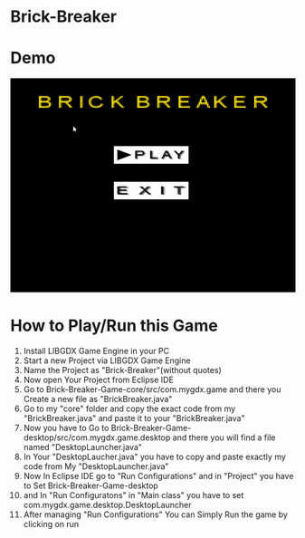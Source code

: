 # Brick-Breaker

# Demo

![BB](https://github.com/Soham7-dev/Images-and-GIFS/blob/main/BrickBreaker-2021-01-09-12-53-52%20(1).gif)

# How to Play/Run this Game

1. Install LIBGDX Game Engine in your PC
2. Start a new Project via LIBGDX Game Engine
3. Name the Project as "Brick-Breaker"(without quotes)
4. Now open Your Project from Eclipse IDE
5. Go to Brick-Breaker-Game-core/src/com.mygdx.game and there you Create a new file as "BrickBreaker.java"
6. Go to my "core" folder and copy the exact code from my "BrickBreaker.java" and paste it to your "BrickBreaker.java"
7. Now you have to Go to Brick-Breaker-Game-desktop/src/com.mygdx.game.desktop and there you will find a file named "DesktopLauncher.java"
8. In Your "DesktopLaucher.java" you have to copy and paste exactly my code from My "DesktopLauncher.java"
9. Now In Eclipse IDE go to "Run Configurations" and in "Project" you have to Set Brick-Breaker-Game-desktop
10. and In "Run Configuratons" in "Main class" you have to set com.mygdx.game.desktop.DesktopLauncher
11. After managing "Run Configurations" You can Simply Run the game by clicking on run
